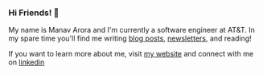 ### Hi Friends! 👋

My name is Manav Arora and I'm currently a software engineer at AT&T. In my spare time you'll find me writing [blog posts](https://www.manavarora.xyz), [newsletters](https://manavarora.substack.com/),
and reading!

If you want to learn more about me, visit [my website](https://www.manavarora.me) and connect with me on [linkedin](https://www.linkedin.com/in/manav-arora1/)



